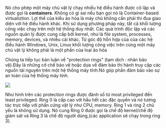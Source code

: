 Nó cho phép một máy chủ vật lý chạy nhiều hệ điều hành được cô lập và được gọi là **containers**.
Không có gì sai nếu bạn gọi nó là Container-based virtualiztion. Lợi thế của kiểu ảo hóa là máy chủ không cần phải thi đua giao diện với hệ điều hành khác. Khi sử dụng phương pháp này, tất cả khối lượng công việc chạy trên một hệ thống duy nhất. Các quá trình độc lập và các nguồn quản lý được cung cấp bởi kernel, như là file system, processes, memory, devices, và nhiều cái khác. Từ góc độ hỗn hợp của của các hệ điều hành Windows, Unix, Linux khối lượng công việc trên cùng một máy chủ vật lý không phải là một phần của loại ảo hóa

Chúng ta tiếp tục bàn luận về "protection rings" (tạm dịch : nhân bảo vệ).Đây là những cớ chế bảo vệ hoặc dựa về đảm bảo thi hành truy cập các nguồn tài nguyên trên một hệ thống máy tính.Nó góp phần đảm bảo vào sự an toàn của hệ thống máy tính.

<img src="https://i.imgur.com/XXbOW7U.jpg">

Như hình trên các protection rings được đánh số từ most privileged đến least privileged. Ring 0 là cấp cao với hầu hết các đặc quyền và nó tương tác trực tiếp với phần cứng vật lý như CPU, memory. Ring 1 và ring 2 chủ yếu là không sử dụng. Nó cung Ring 0 được gọi là chế độ kernel/chế độ giám sát và Ring 3 là chế độ người dùng,(các application sẽ chạy trong ring 3).


